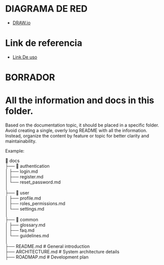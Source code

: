 # DIAGRAMA DE RED
- [DRAW.io](https://drive.google.com/file/d/1fOLiqbf9Dqsi6Pjz7pXQDc1abWRWNbg0/view?usp=drive_link)

# Link de referencia 
- [Link De uso](https://www.youtube.com/watch?v=A-mDAB6jzbU)

# BORRADOR
# All the information and docs in this folder.

Based on the documentation topic, it should be placed in a specific folder. Avoid creating a single, overly long README with all the information. Instead, organize the content by feature or topic for better clarity and maintainability.

Example: 

📂 docs  
 ├── 📂 authentication  
 │   ├── login.md  
 │   ├── register.md  
 │   └── reset_password.md  
 │  
 ├── 📂 user  
 │   ├── profile.md  
 │   ├── roles_permissions.md  
 │   └── settings.md  
 │  
 ├── 📂 common  
 │   ├── glossary.md  
 │   ├── faq.md  
 │   └── guidelines.md  
 │  
 ├── README.md  # General introduction  
 ├── ARCHITECTURE.md  # System architecture details  
 ├── ROADMAP.md  # Development plan  

